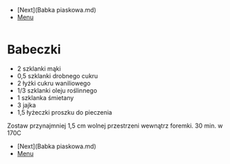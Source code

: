 <!-- Navigation Menu Start -->


- [Next](Babka piaskowa.md)
- [Menu](README.md)

<div style="margin-bottom: 50px"></div>

<!-- /Navigation Menu Start -->

# Babeczki

- 2 szklanki mąki
- 0,5 szklanki drobnego cukru
- 2 łyżki cukru waniliowego
- 1/3 szklanki oleju roślinnego
- 1 szklanka śmietany
- 3 jajka
- 1,5 łyżeczki proszku do pieczenia

Zostaw przynajmniej 1,5 cm wolnej przestrzeni wewnątrz foremki. 30 min. w 170C

<!-- Navigation Menu End -->


- [Next](Babka piaskowa.md)
- [Menu](README.md)

<div style="margin-bottom: 50px"></div>

<!-- /Navigation Menu End -->